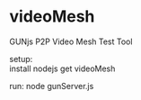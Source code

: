 # videoMesh
GUNjs P2P Video Mesh Test Tool

setup:<br>
install nodejs
get videoMesh

run:
node gunServer.js
